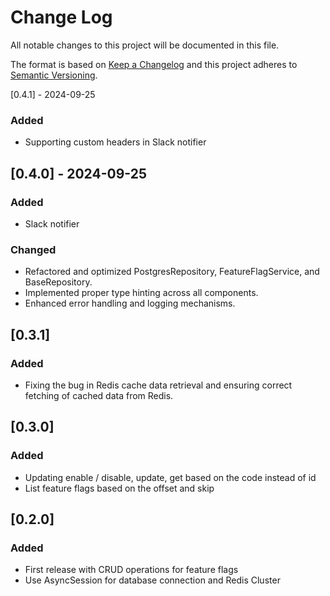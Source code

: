 # Change Log
All notable changes to this project will be documented in this file.

The format is based on [Keep a Changelog](http://keepachangelog.com/)
and this project adheres to [Semantic Versioning](http://semver.org/).

[0.4.1] - 2024-09-25

### Added

- Supporting custom headers in Slack notifier

## [0.4.0] - 2024-09-25

### Added

- Slack notifier

### Changed

- Refactored and optimized PostgresRepository, FeatureFlagService, and BaseRepository.
- Implemented proper type hinting across all components.
- Enhanced error handling and logging mechanisms.

## [0.3.1]

### Added

- Fixing the bug in Redis cache data retrieval and ensuring correct fetching of cached data from Redis.

## [0.3.0]

### Added

- Updating enable / disable, update, get based on the code instead of id
- List feature flags based on the offset and skip

## [0.2.0]

### Added

- First release with CRUD operations for feature flags
- Use AsyncSession for database connection and Redis Cluster
